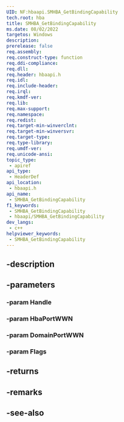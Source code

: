 ```yaml
---
UID: NF:hbaapi.SMHBA_GetBindingCapability
tech.root: hba
title: SMHBA_GetBindingCapability
ms.date: 08/02/2022
targetos: Windows
description: 
prerelease: false
req.assembly: 
req.construct-type: function
req.ddi-compliance: 
req.dll: 
req.header: hbaapi.h
req.idl: 
req.include-header: 
req.irql: 
req.kmdf-ver: 
req.lib: 
req.max-support: 
req.namespace: 
req.redist: 
req.target-min-winverclnt: 
req.target-min-winversvr: 
req.target-type: 
req.type-library: 
req.umdf-ver: 
req.unicode-ansi: 
topic_type:
 - apiref
api_type:
 - HeaderDef
api_location:
 - hbaapi.h
api_name:
 - SMHBA_GetBindingCapability
f1_keywords:
 - SMHBA_GetBindingCapability
 - hbaapi/SMHBA_GetBindingCapability
dev_langs:
 - c++
helpviewer_keywords:
 - SMHBA_GetBindingCapability
---
```


## -description

## -parameters

### -param Handle

### -param HbaPortWWN

### -param DomainPortWWN

### -param Flags

## -returns

## -remarks

## -see-also


